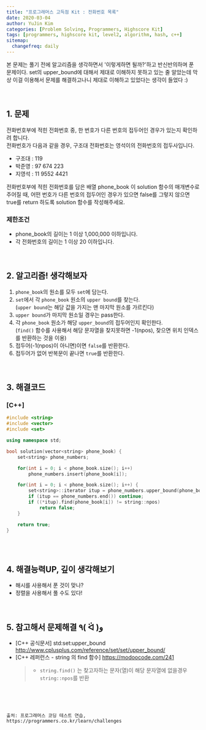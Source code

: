```yaml
---
title: "프로그래머스 고득점 Kit : 전화번호 목록"
date: 2020-03-04
author: YuJin Kim
categories: [Problem Solving, Programmers, Highscore Kit]
tags: [programmers, highscore kit, level2, algorithm, hash, c++]
sitemap:
  changefreq: daily
---
```


본 문제는 풀기 전에 알고리즘을 생각하면서 '이렇게하면 될까?'하고 반신반의하며 푼 문제이다. set의 upper_bound에 대해서 제대로 이해하지 못하고 있는 줄 알았는데 막상 이걸 이용해서 문제를 해결하고나니 제대로 이해하고 있었다는 생각이 들었다 :)  
<br/>
<br/>

## 1. 문제

전화번호부에 적힌 전화번호 중, 한 번호가 다른 번호의 접두어인 경우가 있는지 확인하려 합니다.  
전화번호가 다음과 같을 경우, 구조대 전화번호는 영석이의 전화번호의 접두사입니다.

- 구조대 : 119
- 박준영 : 97 674 223
- 지영석 : 11 9552 4421

전화번호부에 적힌 전화번호를 담은 배열 phone_book 이 solution 함수의 매개변수로 주어질 때, 어떤 번호가 다른 번호의 접두어인 경우가 있으면 false를 그렇지 않으면 true를 return 하도록 solution 함수를 작성해주세요.

### 제한조건

- phone_book의 길이는 1 이상 1,000,000 이하입니다.
- 각 전화번호의 길이는 1 이상 20 이하입니다.
  <br/><br/><br/>

## 2. 알고리즘! 생각해보자

1. `phone_book`의 원소를 모두 `set`에 담는다.
2. `set`에서 각 `phone_book` 원소의 `upper bound`를 찾는다.  
   (`upper bound`는 해당 값을 가지는 맨 마지막 원소를 가르킨다)
3. `upper bound`가 마지막 원소일 경우는 pass한다.
4. 각 `phone_book` 원소가 해당 `upper_bound`의 접두어인지 확인한다.  
   (`find()` 함수를 사용해서 해당 문자열을 찾지못하면 -1(npos), 찾으면 위치 인덱스를 반환하는 것을 이용)
5. 접두어(-1(npos)이 아니면)이면 `false`를 반환한다.
6. 접두어가 없어 반복문이 끝나면 `true`를 반환한다.  
   <br/><br/>

## 3. 해결코드

### [C++]

```c++
#include <string>
#include <vector>
#include <set>

using namespace std;

bool solution(vector<string> phone_book) {
    set<string> phone_numbers;

    for(int i = 0; i < phone_book.size(); i++)
        phone_numbers.insert(phone_book[i]);

    for(int i = 0; i < phone_book.size(); i++) {
        set<string>::iterator itup = phone_numbers.upper_bound(phone_book[i]);
        if (itup == phone_numbers.end()) continue;
        if ((*itup).find(phone_book[i]) != string::npos)
            return false;
    }

    return true;
}
```

<br/><br/>

## 4. 해결능력UP, 깊이 생각해보기

- 해시를 사용해서 푼 것이 맞나?
- 정렬을 사용해서 풀 수도 있다!
  <br/><br/><br/>

## 5. 참고해서 문제해결 ٩( ᐛ )و

- [C++ 공식문서] std:set:upper_bound <http://www.cplusplus.com/reference/set/set/upper_bound/>
- [C++ 레퍼런스 - string 의 find 함수] <https://modoocode.com/241>
  > - `string.find()` 는 찾고자하는 문자(열)이 해당 문자열에 없을경우 `string::npos`를 반환

<br/><br/><br/>

```
출처: 프로그래머스 코딩 테스트 연습, https://programmers.co.kr/learn/challenges
```

